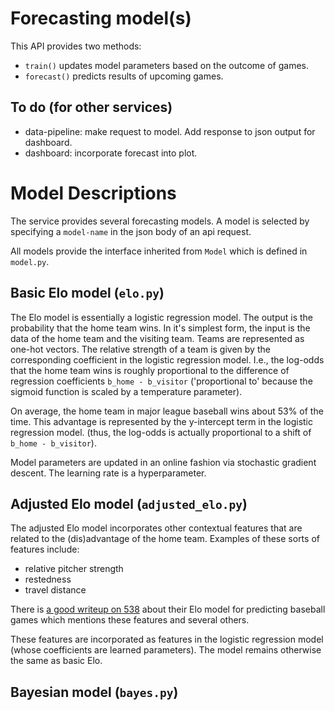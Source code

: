 # Forecasting model(s)

This API provides two methods:
- `train()` updates model parameters based on the outcome of games.
- `forecast()` predicts results of upcoming games.

## To do (for other services)
- data-pipeline: make request to model. Add response to json output for dashboard.
- dashboard: incorporate forecast into plot.

# Model Descriptions

The service provides several forecasting models. A model is selected by specifying a `model-name` in the json body of an api request.

All models provide the interface inherited from `Model` which is defined in `model.py`.

## Basic Elo model (`elo.py`)

The Elo model is essentially a logistic regression model. The output is the probability that the home team wins. In it's simplest form, the input is the data of the home team and the visiting team. Teams are represented as one-hot vectors. The relative strength of a team is given by the corresponding coefficient in the logistic regression model. I.e., the log-odds that the home team wins is roughly proportional to the difference of regression coefficients `b_home - b_visitor` ('proportional to' because the sigmoid function is scaled by a temperature parameter). 

On average, the home team in major league baseball wins about 53% of the time.  This advantage is represented by the y-intercept term in the logistic regression model. (thus, the log-odds is actually proportional to a shift of `b_home - b_visitor`).

Model parameters are updated in an online fashion via stochastic gradient descent. The learning rate is a hyperparameter.

## Adjusted Elo model (`adjusted_elo.py`)

The adjusted Elo model incorporates other contextual features that are related to the (dis)advantage of the home team. Examples of these sorts of features include:
- relative pitcher strength
- restedness
- travel distance

There is [a good writeup on 538](https://fivethirtyeight.com/features/how-our-mlb-predictions-work/) about their Elo model for predicting baseball games which mentions these features and several others.

These features are incorporated as features in the logistic regression model (whose coefficients are learned parameters). The model remains otherwise the same as basic Elo.

## Bayesian model (`bayes.py`)

